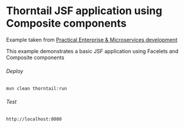 Thorntail JSF application using Composite components
=====================================

Example taken from [Practical Enterprise & Microservices development](http://www.itbuzzpress.com/ebooks/java-ee-7-development-on-wildfly.html)

This example demonstrates a basic JSF application using Facelets and Composite components

###### Deploy
```shell
mvn clean thorntail:run
```
###### Test
```shell
http://localhost:8080 
```
 
